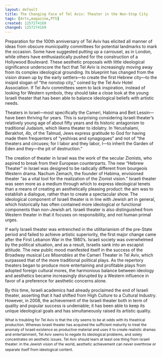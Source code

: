 ```yaml
---
layout: default
title: The Changing Face of Tel Aviv: Theater in the Non-Stop City
tags: [Arts,magazine,PT5]
created: 1257274169
changed: 1257274169
---
```

<p><span class="Apple-style-span" style="font-size: 12px; line-height: 16px; ">
<p style="margin-top: 0px; margin-right: 0px; margin-bottom: 1em; margin-left: 0px; ">Preparation for the 100th anniversary of Tel Aviv has elicited all manner of ideas from obscure municipality committees for potential landmarks to mark the occasion. Some have suggested putting up a carrousel, as in London, while others have enthusiastically pushed for the construction of a Hollywood Boulevard. These aesthetic proposals with little ideological significance underscore the fact that Tel Aviv is increasingly moving away from its complex ideological grounding. Its blueprint has changed from the vision drawn up by the early settlers&mdash;to create the first Hebrew city&mdash;to the insipid slogan of &ldquo;the nonstop city,&rdquo; coined by the Tel Aviv Hotel Association. If Tel Aviv committees seem to lack inspiration, instead of looking for Western symbols, they should take a close look at the young Israeli theater that has been able to balance ideological beliefs with artistic needs.</p>
<p style="margin-top: 0px; margin-right: 0px; margin-bottom: 1em; margin-left: 0px; ">Theaters in Israel&mdash;most specifically the Cameri, Habima and Beit Lessin&mdash;have been thriving for years. This is surprising considering Israeli theater&rsquo;s relatively young age of about fifty years and its historic antagonism to traditional Judaism, which likens theater to idolatry. In Yerushalami, Berakhot, 4b, of the Talmud, Jews express gratitude to God for having made them frequenters of &ldquo;yeshivas and synagogues&rdquo; and not of &ldquo;the theaters and circuses; for I labor and they labor, I&mdash;to inherit the Garden of Eden and they&mdash;the pit of destruction.&rdquo;</p>
<p style="margin-top: 0px; margin-right: 0px; margin-bottom: 1em; margin-left: 0px; ">The creation of theater in Israel was the work of the secular Zionists, who aspired to break from their European counterparts. The new &ldquo;Hebrew Theater&rdquo; in Israel was designed to be radically different from bourgeois Western drama. Nachum Zemach, the founder of Habima, envisioned theater &ldquo;as a vital tool for the realization of the Zionist vision.&rdquo; Israeli theater was seen more as a medium through which to express ideological tenets than a means of creating an aesthetically pleasing product: the aim was to establish a dialogue, rather than to create a spectacular show. The ideological component of Israeli theater is in line with Jewish art in general, which historically has often contained more ideological or functional components than non-Jewish art. Israeli theater is also distinguished from Western theater in that it focuses on responsibility, and not human primal urges.</p>
<p style="margin-top: 0px; margin-right: 0px; margin-bottom: 1em; margin-left: 0px; ">If early Israeli theater was entrenched in the utilitarianism of the pre-State period and failed to achieve artistic superiority, the first major change came after the First Lebanon War in the 1980&rsquo;s. Israeli society was overwhelmed by the political situation, and as a result, Israelis sank into an escapist attitude. The new public mood manifested itself in the success of the Broadway musical&nbsp;<em>Les Miserables&nbsp;</em>at the Cameri Theater in Tel Aviv, which surpassed that of the more traditional political plays. As the repertory theaters began to produce more entertaining and profitable plays from adopted foreign cultural mores, the harmonious balance between ideology and aesthetics became increasingly disrupted by a Western influence in favor of a preference for aesthetic concerns alone.</p>
<p style="margin-top: 0px; margin-right: 0px; margin-bottom: 1em; margin-left: 0px; ">By this time, Israeli academics had already proclaimed the end of Israeli theater, asserting that it had shifted from High Culture to a Cultural Industry. However, in 2008, the achievement of the Israeli theater both in term of quality and popular success is undeniable; it has been able to keep its unique ideological goals and has simultaneously raised its artistic quality.</p>
</span></p>
<p><span class="Apple-style-span" style="font-size: 12px; line-height: 16px; ">What is troubling for Tel Aviv is that the city seems to be at odds with its theatrical production. Whereas Israeli theater has acquired the sufficient maturity to treat the anomaly of Israeli existence as productive material and uses it to create realistic dramas and entertainment, Tel Aviv seems to negate its ideological problems, and solely concentrates on aesthetic issues. Tel Aviv should learn at least one thing from Israeli theater: in the Jewish vision of the world, aesthetic achievement can never overthrow or separate itself from ideological content.</span>&nbsp;</p>
